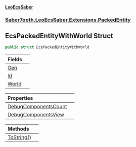 #### [LeoEcsSaber](index.md 'index')
### [Saber7ooth.LeoEcsSaber.Extensions.PackedEntity](Saber7ooth.LeoEcsSaber.Extensions.PackedEntity.md 'Saber7ooth.LeoEcsSaber.Extensions.PackedEntity')

## EcsPackedEntityWithWorld Struct

```csharp
public struct EcsPackedEntityWithWorld
```

| Fields | |
| :--- | :--- |
| [Gen](EcsPackedEntityWithWorld.Gen.md 'Saber7ooth.LeoEcsSaber.Extensions.PackedEntity.EcsPackedEntityWithWorld.Gen') | |
| [Id](EcsPackedEntityWithWorld.Id.md 'Saber7ooth.LeoEcsSaber.Extensions.PackedEntity.EcsPackedEntityWithWorld.Id') | |
| [World](EcsPackedEntityWithWorld.World.md 'Saber7ooth.LeoEcsSaber.Extensions.PackedEntity.EcsPackedEntityWithWorld.World') | |

| Properties | |
| :--- | :--- |
| [DebugComponentsCount](EcsPackedEntityWithWorld.DebugComponentsCount.md 'Saber7ooth.LeoEcsSaber.Extensions.PackedEntity.EcsPackedEntityWithWorld.DebugComponentsCount') | |
| [DebugComponentsView](EcsPackedEntityWithWorld.DebugComponentsView.md 'Saber7ooth.LeoEcsSaber.Extensions.PackedEntity.EcsPackedEntityWithWorld.DebugComponentsView') | |

| Methods | |
| :--- | :--- |
| [ToString()](EcsPackedEntityWithWorld.ToString().md 'Saber7ooth.LeoEcsSaber.Extensions.PackedEntity.EcsPackedEntityWithWorld.ToString()') | |
